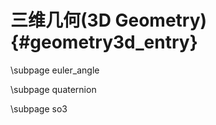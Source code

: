三维几何(3D Geometry){#geometry3d_entry}
======================================

\subpage euler_angle

\subpage quaternion

\subpage so3